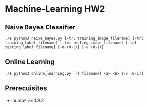 # Machine-Learning HW2

## Naive Bayes Classifier
```shell script
./$ python3 naive_bayes.py [-tri training_image_filename] [-trl training_label_filename] [-tei testing_image_filename] [-tel testing_label_filename] [-m (0-1)] [-v (0-1)]
```

## Online Learning
```shell script
./$ python3 online_learning.py [-f filename] <a> <b> [-v (0-1)]
```

## Prerequisites
* numpy >= 1.9.2
